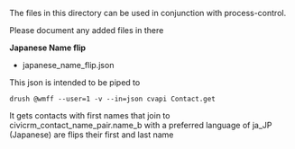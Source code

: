 The files in this directory can be used in conjunction
with process-control.

Please document any added files in there

**Japanese Name flip**

- japanese_name_flip.json

This json is intended to be piped to

```
drush @wmff --user=1 -v --in=json cvapi Contact.get
```

It gets contacts with first names that join to
civicrm_contact_name_pair.name_b with a preferred
language of ja_JP (Japanese) are flips their first and
last name
